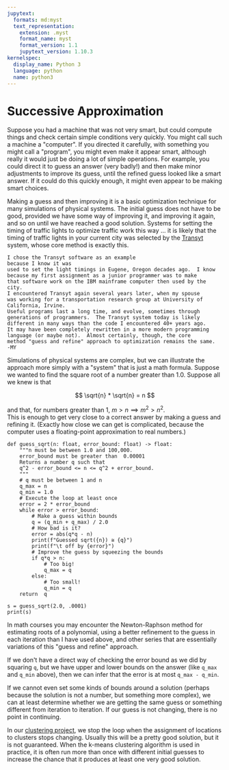 ```yaml
---
jupytext:
  formats: md:myst
  text_representation:
    extension: .myst
    format_name: myst
    format_version: 1.1
    jupytext_version: 1.10.3
kernelspec:
  display_name: Python 3
  language: python
  name: python3
---
```


# Successive Approximation

Suppose you had a machine that was not very smart, but could compute 
things and check certain simple conditions very quickly.  You might 
call such a machine a "computer".  If you directed it carefully, 
with something you might call a "program", you might even make it 
appear smart, although really it would just be doing a lot of simple 
operations.  For example, you could direct it to guess an answer 
(very badly!) and then make minor adjustments to improve its guess, 
until the refined guess looked like a smart answer.  If it could do 
this quickly enough, it might even appear to be making smart choices. 

Making a guess and then improving it is a basic optimization 
technique for many simulations of physical systems.  The initial 
guess does not have to be good, provided we have some way of 
improving it, and improving it again, and so on until we have 
reached a good solution.  Systems for setting the timing of traffic 
lights to optimize traffic work this way ... it is likely that 
the timing of traffic lights in your current city was selected by the
[Transyt](https://en.wikipedia.org/wiki/TRANSYT-7F) system, whose 
core method is exactly this.   

```{note}
I chose the Transyt software as an example 
because I know it was 
used to set the light timings in Eugene, Oregon decades ago.  I know
because my first assignment as a junior programmer was to make
that software work on the IBM mainframe computer then used by the city.
I encountered Transyt again several years later, when my spouse
was working for a transportation research group at University of California, Irvine. 
Useful programs last a long time, and evolve, sometimes through 
generations of programmers.  The Transyt system today is likely 
different in many ways than the code I encountered 40+ years ago.  
It may have been completely rewritten in a more modern programming 
language (or maybe not).  Almost certainly, though, the core 
method "guess and refine" approach to optimization remains the same. 
-MY
```

Simulations of physical systems are complex, but we can illustrate 
the approach more simply with a "system" that is just a math 
formula.  Suppose we wanted to find the square root of a number 
greater than 1.0.   Suppose all we knew is that 

$$ \sqrt{n} * \sqrt{n} = n $$

and that, for numbers greater than 1, $m > n \implies m^2 > n^2$.  
This is enough to get very close to a correct answer by 
making a guess and refining it.  (Exactly how close we can get is 
complicated, because the computer uses a floating-point 
approximation to real numbers.)

```{code-cell} python3
def guess_sqrt(n: float, error_bound: float) -> float: 
    """n must be between 1.0 and 100,000. 
    error_bound must be greater than  0.00001
    Returns a number q such that 
    q^2 - error_bound <= n <= q^2 + error_bound.
    """
    # q must be between 1 and n
    q_max = n
    q_min = 1.0
    # Execute the loop at least once
    error = 2 * error_bound
    while error > error_bound: 
        # Make a guess within bounds
        q = (q_min + q_max) / 2.0
        # How bad is it? 
        error = abs(q*q - n)
        print(f"Guessed sqrt({n}) ≅ {q}")
        print(f"\t off by {error}")
        # Improve the guess by squeezing the bounds
        if q*q > n:
            # Too big! 
            q_max = q
        else: 
            # Too small! 
            q_min = q 
    return  q
    
s = guess_sqrt(2.0, .0001)
print(s)
```

In math courses you may encounter the Newton-Raphson method for 
estimating roots of a polynomial, using a better refinement to the 
guess in each iteration than I have used above, and other series 
that are essentially variations of this "guess and refine" approach. 

If we don't have a direct way of checking the error bound as we did 
by squaring `q`, but we have upper and lower bounds on the answer
(like `q_max` and `q_min` above), then we can infer that the error 
is at most `q_max - q_min`. 

If we cannot even set some kinds of bounds around a solution 
(perhaps because the solution is not a number, but something more 
complex), we can at least determine whether we are getting the same 
guess or something different from iteration to iteration.  If our 
guess is not changing, there is no point in continuing.  

In our 
[clustering project](https://github.com/UO-CS210/wildfire), we stop 
the loop when the assignment of locations to clusters stops changing. 
Usually this will be a pretty good solution, but it is not 
guaranteed. When the k-means clustering algorithm is used in 
practice, it is often run more than once with different initial 
guesses to increase the chance that it produces at least one very 
good solution. 
